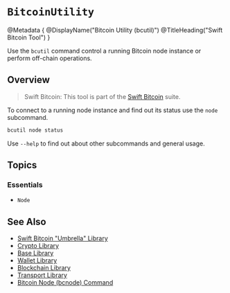 # ``BitcoinUtility``

@Metadata {
    @DisplayName("Bitcoin Utility (bcutil)")
    @TitleHeading("Swift Bitcoin Tool")
}

Use the `bcutil` command control a running Bitcoin node instance or perform off-chain operations.

## Overview

> Swift Bitcoin: This tool is part of the [Swift Bitcoin](https://swift-bitcoin.github.io/docc/documentation/bitcoin/) suite.

To connect to a running node instance and find out its status use the `node` subcommand.

```sh
bcutil node status
```

Use `--help` to find out about other subcommands and general usage.

## Topics

### Essentials

- ``Node``

## See Also

- [Swift Bitcoin "Umbrella" Library][swiftbitcoin]
- [Crypto Library][crypto]
- [Base Library][base]
- [Wallet Library][wallet]
- [Blockchain Library][blockchain]
- [Transport Library][transport]
- [Bitcoin Node (bcnode) Command][bcnode]

<!-- links -->

[swiftbitcoin]: https://swift-bitcoin.github.io/docc/documentation/bitcoin/
[crypto]: https://swift-bitcoin.github.io/docc/crypto/documentation/bitcoincrypto/
[base]: https://swift-bitcoin.github.io/docc/base/documentation/bitcoinbase/
[wallet]: https://swift-bitcoin.github.io/docc/wallet/documentation/bitcoinwallet/
[blockchain]: https://swift-bitcoin.github.io/docc/blockchain/documentation/bitcoinblockchain/
[transport]: https://swift-bitcoin.github.io/docc/transport/documentation/bitcointransport/
[bcnode]: https://swift-bitcoin.github.io/docc/bcnode/documentation/bitcoinnode/
